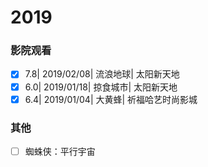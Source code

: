 # 2019

### 影院观看

- [x] 7.8| 2019/02/08| 流浪地球| 太阳新天地
- [x] 6.0| 2019/01/18| 掠食城市| 太阳新天地
- [x] 6.4| 2019/01/04| 大黄蜂| 祈福哈艺时尚影城

### 其他

- [ ] 蜘蛛侠：平行宇宙

